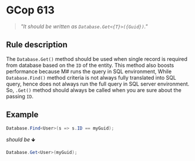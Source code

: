﻿# GCop 613

> *"It should be written as `Database.Get<{T}>({Guid})`."*

## Rule description

The `Database.Get()` method should be used when single record is required from database based on the `ID` of the entity. This method also boosts performance because M# runs the query in SQL environment, While `Database.Find()` method criteria is not always fully translated into SQL query, hence does not always run the full query in SQL server environment. So, `.Get()` method should always be called when you are sure about the passing `ID`.

## Example

```csharp
Database.Find<User>(s => s.ID == myGuid);
```

*should be* 🡻

```csharp
Database.Get<User>(myGuid);
```